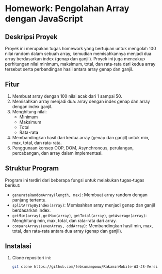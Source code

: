 # Homework: Pengolahan Array dengan JavaScript

## Deskripsi Proyek
Proyek ini merupakan tugas homework yang bertujuan untuk mengolah 100 nilai random dalam sebuah array, kemudian memisahkannya menjadi dua array berdasarkan index (genap dan ganjil). Proyek ini juga mencakup perhitungan nilai minimum, maksimum, total, dan rata-rata dari kedua array tersebut serta perbandingan hasil antara array genap dan ganjil.

## Fitur
1. Membuat array dengan 100 nilai acak dari 1 sampai 50.
2. Memisahkan array menjadi dua: array dengan index genap dan array dengan index ganjil.
3. Menghitung nilai:
   - Minimum
   - Maksimum
   - Total
   - Rata-rata
4. Membandingkan hasil dari kedua array (genap dan ganjil) untuk min, max, total, dan rata-rata.
5. Penggunaan konsep OOP, DOM, Asynchronous, perulangan, percabangan, dan array dalam implementasi.

## Struktur Program
Program ini terdiri dari beberapa fungsi untuk melakukan tugas-tugas berikut:
- `generateRandomArray(length, max)`: Membuat array random dengan panjang tertentu.
- `splitArrayByIndex(array)`: Memisahkan array menjadi genap dan ganjil berdasarkan index.
- `getMin(array)`, `getMax(array)`, `getTotal(array)`, `getAverage(array)`: Menghitung min, max, total, dan rata-rata dari array.
- `compareArrays(evenArray, oddArray)`: Membandingkan hasil min, max, total, dan rata-rata antara dua array (genap dan ganjil).

## Instalasi
1. Clone repositori ini:
   ```bash
   git clone https://github.com/febsumampouw/RakaminMobile-W3-JS-VersionControl.git

